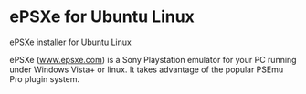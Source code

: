 # ePSXe for Ubuntu Linux
ePSXe installer for Ubuntu Linux

ePSXe (www.epsxe.com) is a Sony Playstation emulator for your PC running under 
Windows Vista+ or linux. It takes advantage of the popular PSEmu Pro 
plugin system.

